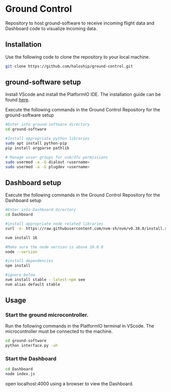 # Ground Control 

Repository to host ground-software to receive incoming flight data and Dashboard code to visualize incoming data. 

## Installation

Use the following code to clone the repository to your local machine.

```bash
git clone https://github.com/haloship/ground-control.git

```

## ground-software setup

Install VScode and install the PlatformIO IDE. The installation guide can be found [here](https://docs.platformio.org/en/latest/integration/ide/vscode.html#ide-vscode). 

Execute the following commands in the Ground Control Repository for the ground-software setup

```bash
#Enter into ground-software directory 
cd ground-software 

#Install appropriate python libraries
sudo apt install python-pip
pip install argparse pathlib

# Manage usser groups for usb/dfu permissions
sudo usermod -a -G dialout <username>
sudo usermod -a -G plugdev <username>

```


## Dashboard setup

Execute the following commands in the Ground Control Repository for the Dashboard setup

```bash
#Enter into Dashboard directory 
cd Dashboard

#install appropriate node related libraries
curl -o- https://raw.githubusercontent.com/nvm-sh/nvm/v0.38.0/install.sh | bash

nvm install 16

#Make sure the node version is above 10.0.0
node --version

#install dependencies
npm install 

#ignore below
nvm install stable --latest-npm see
nvm alias default stable
```


## Usage

### Start the ground microcontroller.
Run the following commands in the PlatformIO terminal in VScode. The microcontroller must be connected to the machine. 

```bash 
cd ground-software 
python interface.py -uh
```

### Start the Dashboard

```bash 
cd Dashboard
node index.js
```
open localhost:4000 using a browser to view the Dashboard. 
